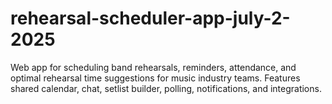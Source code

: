 # rehearsal-scheduler-app-july-2-2025
Web app for scheduling band rehearsals, reminders, attendance, and optimal rehearsal time suggestions for music industry teams. Features shared calendar, chat, setlist builder, polling, notifications, and integrations.
